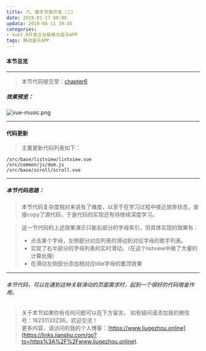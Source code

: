 ```yaml
---
title: 六、歌手页面开发（二）
date: 2019-01-17 00:00
updata: 2019-08-11 19:45
categories:
- Vue2.0开发企业级移动音乐APP
tags: 移动音乐APP
---
```

#### 本节总览
---
> 本节代码提交至：[chapter6](https://github.com/liugezhou/liugezhou_music/tree/chapter6)
##### 效果预览：
![vue-music.png](http://img.liugezhou.online/Vue2-06.png)

---
#### 代码更新
>主要更新代码列表如下：
```
/src/base/listview/listview.vue
/src/common/js/dom.js
/src/base/scroll/scroll.vue
```
---
##### 本节代码思路：
>本节代码复杂度相对来说有了难度，以至于在学习过程中接近放弃状态，直接copy了源代码，于是代码的实现还有待继续深度学习。

>这一节代码的上述效果演示只能右部分的字母索引，但具体实现的效果有：
>+ 点击某个字母，左侧部分对应列表的滑动到对应字母的歌手列表。
>+ 实现了右半部分的字母列表的实时滑动。（在这个listview中做了大量的计算处理）
>+ 在滑动左侧部分添加相对应title字母的置顶效果
---
###### 本节代码，可以在遇到这种关联滑动的页面需求时，起到一个很好的代码借鉴作用。

>关于本节如果你有任何问题可以在下方留言。
>如有疑问请添加我的微信号：18231133236。欢迎交流！  
>更多内容，请访问的我的个人博客：[https://www.liugezhou.online](https://links.jianshu.com/go?to=https%3A%2F%2Fwww.liugezhou.online).
